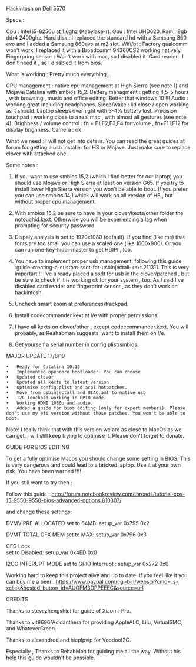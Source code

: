 Hackintosh on Dell 5570



Specs :

Cpu : Intel i5-8250u at 1.6ghz (Kabylake-r).
Gpu : Intel UHD620.
Ram : 8gb ddr4 2400ghz.
Hard disk : I replaced the standard hd with a Samsung 860 evo and I added a Samsung 860evo at m2 slot.
Wifi/bt : Factory qualcomm won't work. I replaced it with a Broadcomm 94360CS2 working natively.
Fingerpring sensor : Won't work with mac, so I disabled it.
Card reader : I don't need it , so I disabled it from bios.



What is working : Pretty much everything...

CPU management : native cpu management at High Sierra (see note 1) and Mojave/Catalina with smbios 15,2.
Battery managment : getting 4,5-5 hours , with browsing , music and office editing. Better that windows 10 !!!
Audio : working great including headphones.
Sleep/wake : lid close / open working as it should. Laptop sleeps overnight with 3-4% battery lost.
Precision touchpad : working close to a real mac , with almost all gestures (see note 4).
Brighness / volume control : fn + F1,F2,F3,F4 for volume , fn+F11,F12 for display brighness.
Camera : ok


What we need :
I will not get into details. You can read the great guides at forum for getting a usb installer for HS or Mojave. Just make sure to replace clover with attached one.


Some notes :

1) If you want to use smbios 15,2 (which I find better for our laptop) you should use Mojave or High Sierra at least on version G65. If you try to install lower High Sierra version you won't be able to boot. If you prefer you can use smbios 14,1 whick will work on all version of HS , but without proper cpu management.

2) With smbios 15,2 be sure to have in your clover/kexts/other folder the notouchid.kext. Otherwise you will be experiencing a lag when prompting for security password.

3) Dispaly analysis is set to 1920x1080 (default). If you find (like me) that fonts are too small you can use a scaled one (like 1600x900). Or you can run one-key-hidpi-master to get HDIPI , too.

4) You have to implement proper usb management, following this guide :guide-creating-a-custom-ssdt-for-usbinjectall-kext.211311. This is very importart!!! I've already placed a ssdt for usb in the clover/patched , but be sure to check if it is working ok for your system , too. As I said I've disabled card reader and fingerprint sensor , as they don't work on hackintosh.

5) Uncheck smart zoom at preferences/trackpad.

6) Install codecommander.kext at l/e with proper permissions.

7) I have all kexts on clover/other , except codeccommander.kext. You will probably, as Reahabman suggests, want to install them on l/e.

8) Get yourself a serial number in config.plist/smbios.



MAJOR UPDATE 17/8/19

	•	Ready for Catalina 10.15
	•	Implemented opencore bootloader. You can choose 
	•	Updated clover
	•	Updated all kexts to latest version
	•	Optimise config.plist and acpi hotpatches.
	•	Move from usbinjectall and UIAC.aml to native usb
	•	I2C Touchpad working in GPIO mode.
	•	Working HDMI 1080p and audio.
	•	Added a guide for bios editing (only for expert members). Please don't use my efi version without these patches. You won't be able to boot.

Note:  I really think that with this version we are as close to MacOs as we can get. I will still keep trying to optimise it.
           Please don't forget to donate.


GUIDE FOR BIOS EDITING

To get a fully optimise Macos you should change some setting in BIOS. 
This is very dangerous and could lead to a bricked laptop.
Use it at your own risk. You have been warned !!!!


If you still want to try then :

Follow this guide : http://forum.notebookreview.com/threads/tutorial-xps-15-9550-9550-bios-advanced-options.810307/


and change these settings: 


DVMV PRE-ALLOCATED
set to 64MB: setup_var 0x795 0x2

DVMT TOTAL GFX MEM 
set to MAX: setup_var 0x796 0x3

CFG Lock   
set to Disabled:  setup_var 0x4ED 0x0

I2CO INTERUPT MODE 
set to GPIO Interrupt : setup_var 0x272 0x0


Working hard to keep this project alive and up to date. If you feel like it you can buy me a beer :
https://www.paypal.com/cgi-bin/webscr?cmd=_s-xclick&hosted_button_id=AUQFM3DPPEEEC&source=url



CREDITS

Thanks to stevezhengshiqi  for guide of Xiaomi-Pro.

Thanks to vit9696/Acidanthera for providing AppleALC, Lilu,  VirtualSMC, and WhateverGreen.

Thanks to alexandred and hieplpvip for VoodooI2C.

Especially , 
Thanks to RehabMan for guiding me all the way. Without his help this guide wouldn't be possible.
